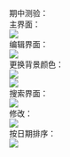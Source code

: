 ﻿期中测验：  
主界面：  
![](001.png)  
编辑界面：  
![](002.png)  
更换背景颜色：  
![](003.png)  
![](004.png)  
搜索界面：  
![](005.png)  
修改：  
![](006.png)  
按日期排序：  
![](007.png)  
